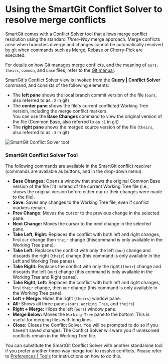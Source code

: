 # Using the SmartGit Conflict Solver to resolve merge conflicts

SmartGit comes with a Conflict Solver tool that allows merge conflict resolution using the standard *Three-Way* merge approach. Merge conflicts arise when branches diverge and changes cannot be automatically resolved by git when commands such as Merge, Rebase or Cherry-Pick are executed.

For details on how Git manages merge conflicts, and the meaning of `ours`, `theirs`, `common`, and `base` files, refer to the [Git manual](https://git-scm.com/book/en/v2/Git-Tools-Advanced-Merging).

SmartGit's Conflict Solver view is invoked from the **Query \| Conflict Solver** command, and consists of the following elements:

- The **left pane** shows the local branch commit version of the file (`ours`, also referred to as `:2` in git)
- The **center pane** shows the file's current conflicted Working Tree version, including the merge conflict markers.  
  You can use the **Base Changes** command to view the original version of the file (Common Base, also referred to as `:1` in git)
- The **right pane** shows the merged source version of the file (`theirs`, also referred to as `:3` in git)

![SmartGit Conflict Solver tool](../../images/Tools-SmartGit-ConflictSolver.png)

### SmartGit Conflict Solver Tool

The following commands are available in the SmartGit conflict resolver (commands are available as buttons, and in the drop-down menu):

- **Base Changes:** Opens a window that shows the original Common Base version of the file (:1) instead of the current Working Tree file (i.e., shows the original version before either our or their changes were made to the file).
- **Save:** Saves any changes to the Working Tree file, even if conflict markers remain.
- **Prev Change:** Moves the cursor to the previous change in the selected pane.
- **Next Change:** Moves the cursor to the next change in the selected pane.
- **Take Left, Right:** Replaces the conflict with both left and right changes, first `our` change then `their` change (thiscommand is only available in the Working Tree pane).
- **Take Left:** Replaces the conflict with only the left (`our`) change and discards the right (`their`) change (this command is only available in the Left and Working Tree panes).
- **Take Right:** Replaces the conflict with only the right (`their`) change and discards the left (`our`) change (this command is only available in the Working Tree and Right panes).
- **Take Right, Left:** Replaces the conflict with both left and right changes, first `their` change, then `our` change (this command is only available in the Working Tree pane).
- **Left + Merge:** Hides the right (`theirs`) window pane.
- **All:** Shows all three panes (`ours`, `Working Tree`, and `theirs`)
- **Right + Merge:** Hides the left (`ours`) window pane.
- **Merge Below:** Moves the `Working Tree` pane to the bottom. This is useful for merging files with long lines.
- **Close:** Closes the Conflict Solver. You will be prompted to do so if you haven't saved changes. The Conflict Solver will warn you if unresolved conflicts remain in the Working Tree file.

You can substitute the SmartGit Conflict Solver with another standalone tool if you prefer another three-way merge tool to resolve conflicts. Please refer to [Preferences \| Tools](../../Preferences/Tools.md#conflict-solvers) for instructions on how to do this.
